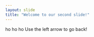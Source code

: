 ```yaml
---
layout: slide
title: "Welcome to our second slide!"
---
```

ho ho ho
Use the left arrow to go back!
